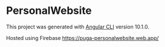 # PersonalWebsite

This project was generated with [Angular CLI](https://github.com/angular/angular-cli) version 10.1.0.

Hosted using Firebase https://puga-personalwebsite.web.app/
